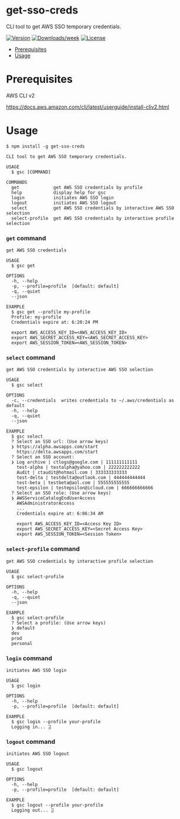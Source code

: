 get-sso-creds
=============

CLI tool to get AWS SSO temporary credentials.

[![Version](https://img.shields.io/npm/v/get-sso-creds.svg)](https://npmjs.org/package/get-sso-creds)
[![Downloads/week](https://img.shields.io/npm/dw/get-sso-creds.svg)](https://npmjs.org/package/get-sso-creds)
[![License](https://img.shields.io/npm/l/get-sso-creds.svg)](https://github.com/JamesChung/get-sso-creds/blob/main/LICENSE)

<!-- toc -->
* [Prerequisites](#Prerequisites)
* [Usage](#usage)
<!-- tocstop -->

# Prerequisites
<!-- prerequisites -->
AWS CLI v2

https://docs.aws.amazon.com/cli/latest/userguide/install-cliv2.html
<!-- prerequisitesstop -->

# Usage
<!-- usage -->
```sh-session
$ npm install -g get-sso-creds
```

```sh-session
CLI tool to get AWS SSO temporary credentials.

USAGE
  $ gsc [COMMAND]

COMMANDS
  get             get AWS SSO credentials by profile
  help            display help for gsc
  login           initiates AWS SSO login
  logout          initiates AWS SSO logout
  select          get AWS SSO credentials by interactive AWS SSO selection
  select-profile  get AWS SSO credentials by interactive profile selection
```

### `get` command

```sh-session
get AWS SSO credentials

USAGE
  $ gsc get

OPTIONS
  -h, --help
  -p, --profile=profile  [default: default]
  -q, --quiet
  --json

EXAMPLE
  $ gsc get --profile my-profile
  Profile: my-profile
  Credentials expire at: 6:20:24 PM

  export AWS_ACCESS_KEY_ID=<AWS_ACCESS_KEY_ID>
  export AWS_SECRET_ACCESS_KEY=<AWS_SECRET_ACCESS_KEY>
  export AWS_SESSION_TOKEN=<AWS_SESSION_TOKEN>
```

### `select` command

```sh-session
get AWS SSO credentials by interactive AWS SSO selection

USAGE
  $ gsc select

OPTIONS
  -c, --credentials  writes credentials to ~/.aws/credentials as default
  -h, --help
  -q, --quiet
  --json

EXAMPLE
  $ gsc select
  ? Select an SSO url: (Use arrow keys)
  ❯ https://alpha.awsapps.com/start
    https://delta.awsapps.com/start
  ? Select an SSO account:
  ❯ Log archive | ctlogs@google.com | 111111111111
    test-alpha | testalpha@yahoo.com | 222222222222
    Audit | ctaudit@hotmail.com | 333333333333
    test-delta | testdelta@outlook.com | 444444444444
    test-beta | testbeta@aol.com | 555555555555
    test-epsilon | testepsilon@icloud.com | 666666666666
  ? Select an SSO role: (Use arrow keys)
  ❯ AWSServiceCatalogEndUserAccess
    AWSAdministratorAccess
    ...
    Credentials expire at: 6:06:34 AM

    export AWS_ACCESS_KEY_ID=<Access Key ID>
    export AWS_SECRET_ACCESS_KEY=<Secret Access Key>
    export AWS_SESSION_TOKEN=<Session Token>
```

### `select-profile` command

```sh-session
get AWS SSO credentials by interactive profile selection

USAGE
  $ gsc select-profile

OPTIONS
  -h, --help
  -q, --quiet
  --json

EXAMPLE
  $ gsc select-profile
  ? Select a profile: (Use arrow keys)
  ❯ default
  dev
  prod
  personal
```

### `login` command

```sh-session
initiates AWS SSO login

USAGE
  $ gsc login

OPTIONS
  -h, --help
  -p, --profile=profile  [default: default]

EXAMPLE
  $ gsc login --profile your-profile
  Logging in... ⣽
```

### `logout` command

```sh-session
initiates AWS SSO logout

USAGE
  $ gsc logout

OPTIONS
  -h, --help
  -p, --profile=profile  [default: default]

EXAMPLE
  $ gsc logout --profile your-profile
  Logging out... ⣽
```

<!-- usagestop -->
